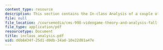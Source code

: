 ```yaml
---
content_type: resource
description: This section contains the In-class Analysis of a couple of games.
file: null
file_location: /coursemedia/cms-998-videogame-theory-and-analysis-fall-2006/d6b8434f25d1d0db34ad10e22d01a47e_inclass_analysis.pdf
file_type: application/pdf
resourcetype: Document
title: inclass_analysis.pdf
uid: d6b8434f-25d1-d0db-34ad-10e22d01a47e
---
```

